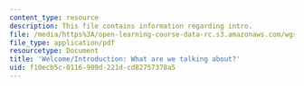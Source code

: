 ```yaml
---
content_type: resource
description: This file contains information regarding intro.
file: /media/https%3A/open-learning-course-data-rc.s3.amazonaws.com/wgs-640-studies-in-womens-life-narratives-interrogating-marriage-case-studies-in-american-law-and-culture-fall-2007/f10ecb5c0116909d221dcd82757378a5_MITWGS_640F07_1_intro.pdf
file_type: application/pdf
resourcetype: Document
title: 'Welcome/Introduction: What are we talking about?'
uid: f10ecb5c-0116-909d-221d-cd82757378a5
---
```

